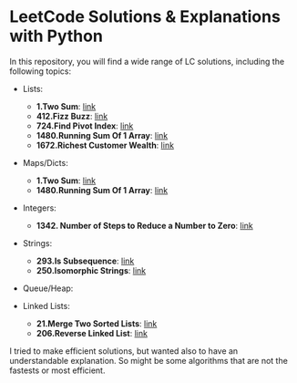 # LeetCode Solutions & Explanations with Python
In this repository, you will find a wide range of LC solutions, including the following topics:

- Lists:

    - **1.Two Sum**: [link](1.two_sum.py)
    - **412.Fizz Buzz**: [link](412.fizz_buzz.py)
    - **724.Find Pivot Index**: [link](724.find_pivot_index.py)
    - **1480.Running Sum Of 1 Array**: [link](1480.running_sum_of_1_array.py)
    - **1672.Richest Customer Wealth**: [link](1672.richest_customer_wealth.py)

- Maps/Dicts:

    - **1.Two Sum**: [link](1.two_sum.py)
    - **1480.Running Sum Of 1 Array**: [link](a1480.running_sum_of_1_array.py)

- Integers:
    
    - **1342. Number of Steps to Reduce a Number to Zero**: [link](1342.number_of_steps_to_reduce_a_number_to_zero.py)

- Strings:

    - **293.Is Subsequence**: [link](293.is_subsequence.py)
    - **250.Isomorphic Strings**: [link](250.isomorphic_strings.py)

- Queue/Heap:
- Linked Lists:

    - **21.Merge Two Sorted Lists**: [link](21.merge_two_sorted_lists.py)
    - **206.Reverse Linked List**: [link](206.reverse_linked_list.py)

I tried to make efficient solutions, but wanted also to have an understandable explanation. So might be some  algorithms that are not the fastests or most efficient.
